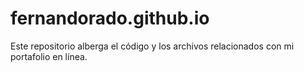 # fernandorado.github.io
Este repositorio alberga el código y los archivos relacionados con mi portafolio en línea. 
